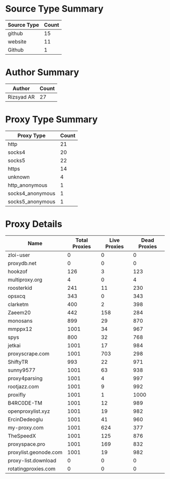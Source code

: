 # Source Type Summary

| Source Type | Count |
|-------------|-------|
| github | 15 |
| website | 11 |
| Github | 1 |


# Author Summary

| Author | Count |
|--------|-------|
| Rizsyad AR | 27 |


# Proxy Type Summary

| Proxy Type | Count |
|------------|-------|
| http | 21 |
| socks4 | 20 |
| socks5 | 22 |
| https | 14 |
| unknown | 4 |
| http_anonymous | 1 |
| socks4_anonymous | 1 |
| socks5_anonymous | 1 |


# Proxy Details

| Name | Total Proxies | Live Proxies | Dead Proxies |
|------|---------------|--------------|---------------|
| zloi-user | 0 | 0 | 0 |
| proxydb.net | 0 | 0 | 0 |
| hookzof | 126 | 3 | 123 |
| multiproxy.org | 4 | 0 | 4 |
| roosterkid | 241 | 11 | 230 |
| opsxcq | 343 | 0 | 343 |
| clarketm | 400 | 2 | 398 |
| Zaeem20 | 442 | 158 | 284 |
| monosans | 899 | 29 | 870 |
| mmppx12 | 1001 | 34 | 967 |
| spys | 800 | 32 | 768 |
| jetkai | 1001 | 17 | 984 |
| proxyscrape.com | 1001 | 703 | 298 |
| ShiftyTR | 993 | 22 | 971 |
| sunny9577 | 1001 | 63 | 938 |
| proxy4parsing | 1001 | 4 | 997 |
| rootjazz.com | 1001 | 9 | 992 |
| proxifly | 1001 | 1 | 1000 |
| B4RC0DE-TM | 1001 | 12 | 989 |
| openproxylist.xyz | 1001 | 19 | 982 |
| ErcinDedeoglu | 1001 | 41 | 960 |
| my-proxy.com | 1001 | 624 | 377 |
| TheSpeedX | 1001 | 125 | 876 |
| proxyspace.pro | 1001 | 169 | 832 |
| proxylist.geonode.com | 1001 | 19 | 982 |
| proxy-list.download | 0 | 0 | 0 |
| rotatingproxies.com | 0 | 0 | 0 |
